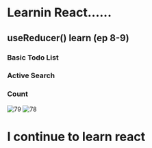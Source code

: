 # Learnin React......


## useReducer() learn (ep 8-9)
###  Basic Todo List
### Active Search
### Count 
![79](https://github.com/user-attachments/assets/1c8cede9-ac90-4d10-86c6-fc095501d260)
![78](https://github.com/user-attachments/assets/00a13058-3d50-4e59-801a-cb8ad8d04200)

# I continue to learn react
